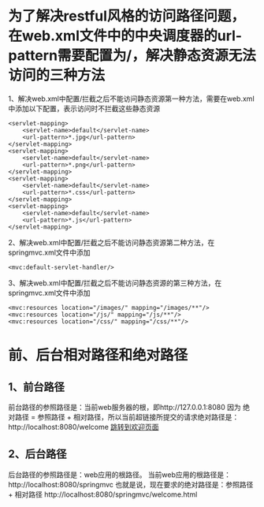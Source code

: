 # 为了解决restful风格的访问路径问题，在web.xml文件中的中央调度器的url-pattern需要配置为/，解决静态资源无法访问的三种方法
1、解决web.xml中配置/拦截之后不能访问静态资源第一种方法，需要在web.xml中添加以下配置，表示访问时不拦截这些静态资源
```
<servlet-mapping>
    <servlet-name>default</servlet-name>
    <url-pattern>*.jpg</url-pattern>
</servlet-mapping>
<servlet-mapping>
    <servlet-name>default</servlet-name>
    <url-pattern>*.png</url-pattern>
</servlet-mapping>
<servlet-mapping>
    <servlet-name>default</servlet-name>
    <url-pattern>*.css</url-pattern>
</servlet-mapping>
<servlet-mapping>
    <servlet-name>default</servlet-name>
    <url-pattern>*.js</url-pattern>
</servlet-mapping>
```

2、解决web.xml中配置/拦截之后不能访问静态资源第二种方法，在springmvc.xml文件中添加
```
<mvc:default-servlet-handler/>
```
	
3、解决web.xml中配置/拦截之后不能访问静态资源的第三种方法，在springmvc.xml文件中添加
```
<mvc:resources location="/images/" mapping="/images/**"/>
<mvc:resources location="/js/" mapping="/js/**"/>
<mvc:resources location="/css/" mapping="/css/**"/>
```

# 前、后台相对路径和绝对路径
## 1、前台路径
前台路径的参照路径是：当前web服务器的根，即http://127.0.0.1:8080
因为 绝对路径 = 参照路径 + 相对路径，所以当前超链接所提交的请求绝对路径是：
http://localhost:8080/welcome
<a href="/welcome.html">跳转到欢迎页面</a>

## 2、后台路径
后台路径的参照路径是：web应用的根路径。
当前web应用的根路径是：http://localhost:8080/springmvc
也就是说，现在要求的绝对路径是：参照路径 + 相对路径
http://localhost:8080/springmvc/welcome.html




